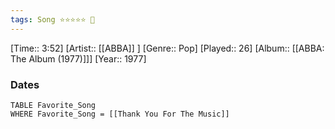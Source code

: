 ```yaml
---
tags: Song ⭐⭐⭐⭐⭐ 💛
---
```

[Time:: 3:52]
[Artist:: [[ABBA]] ]
[Genre:: Pop]
[Played:: 26]
[Album:: [[ABBA: The Album (1977)]]]
[Year:: 1977]
### Dates
````dataview
TABLE Favorite_Song
WHERE Favorite_Song = [[Thank You For The Music]]
````